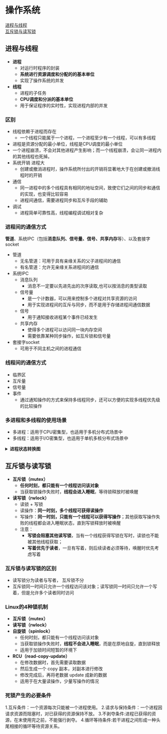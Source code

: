 # 操作系统
[进程与线程](#进程与线程)  
[互斥锁与读写锁](#互斥锁与读写锁)

## 进程与线程
* **进程**
  * 对运行时程序的封装
  * **系统进行资源调度和分配的的基本单位**
  * 实现了操作系统的并发
* **线程**
  * 进程的子任务
  * **CPU调度和分派的基本单位**
  * 用于保证程序的实时性，实现进程内部的并发
### 区别
* 线程依赖于进程而存在
  * 一个线程只能属于一个进程，一个进程至少有一个线程，可以有多线程
* 进程是资源分配的最小单位，线程是CPU调度的最小单位
* 一个进程崩溃，不会对其他进程产生影响；而一个线程崩溃，会让同一进程内的其他线程也死掉。
* 系统开销  进程大
  * 创建或撤消进程时，操作系统所付出的开销将显著地大于在创建或撤消线程时的开销
* 通信
  * 同一进程中的多个线程具有相同的地址空间，致使它们之间的同步和通信的实现，也变得比较容易
  * 进程间通信，需要进程同步和互斥手段的辅助
* 调试
  * 进程简单可靠性高，线程编程调试相对复杂
### 进程间的通信方式
**管道**、系统IPC（包括**消息队列、信号量、信号、共享内存**等）、以及套接字socket
* 管道
  * 无名管道：可用于具有亲缘关系的父子进程间的通信
  * 有名管道：允许无亲缘关系进程间的通信
* 系统IPC
  * 消息队列
    * 消息不一定要以先进先出的次序读取,也可以按消息的类型读取
  * 信号量
    * 是一个计数器，可以用来控制多个进程对共享资源的访问
    * 用于实现进程间的互斥与同步，而不是用于存储进程间通信数据
  * 信号
    * 用于通知接收进程某个事件已经发生
  * 共享内存
    * 使得多个进程可以访问同一块内存空间
    * 需要依靠某种同步操作，如互斥锁和信号量
* 套接字socket
  * 可用于不同主机之间的进程通信
### 线程间的通信方式
* 临界区
* 互斥量
* 信号量
* 事件
  * 通过通知操作的方式来保持多线程同步，还可以方便的实现多线程优先级的比较操作
### 多进程和多线程的使用场景
* 多进程：适用于CPU密集型，也适用于多机分布式场景中
* 多线程：适用于I/O密集型，也适用于单机多核分布式场景中

**<details><summary>进程状态转换图</summary>**
 
<div align=center><img src="https://github.com/FangChao1086/Interview/blob/master/依赖文件/操作系统_进程状态转换图.png"></div>

* 创建状态
  * 进程正在被创建
* 就绪状态
  * 进程被加入到就绪队列中等待CPU调度
* 执行状态
  * 进程正在运行
* 等待阻塞状态
  * 进程由于某种原因，比如等待 I/O ，等待设备， 而暂时不能运行
* 终止状态
  * 进程运行完毕 
</details>

## 互斥锁与读写锁
* **互斥锁（mutex）**
  * **任何时刻，都只能有一个线程访问该对象**
  * 当获取锁操作失败时，**线程会进入睡眠**，等待锁释放时被唤醒
* **读写锁（rwlock）**
  * 读锁 + 写锁
  * 读操作：**同一时刻，多个线程可获得读操作**
  * 写操作：**同一时刻，只能有一个线程可以获得写操作**；其他获取写操作失败的线程都会进入睡眠状态，直到写锁释放时被唤醒
  * 注意：
    * **写锁会阻塞其他读写锁**，当有一个线程获得写锁在写时，读锁也不能被其他线程获取；
    * **写着优先于读者**，一旦有写着，则后续读者必须等待，唤醒时优先考虑写着
### 互斥锁与读写锁的区别
* 读写锁分为读者与写者， 互斥锁不分
* 互斥锁同一时间只允许一个线程访问该对象；读写锁同一时间只允许一个写着，但是允许多个读者同时访问
### Linux的4种锁机制
* **互斥锁（mutex）**
* **读写锁（rwlock）**
* **自旋锁（spinlock）**
  * 任何时刻，都只能有一个线程访问该对象
  * 当获取锁操作失败时，**线程不会进入睡眠**，而是在原地自旋，直到锁释放
  * 适用于加锁时间短暂的环境下
* **RCU（read-copy-update）**
  * 在修改数据时，首先需要读取数据
  * 然后生成一个 copy 副本，对副本进行修改
  * 修改完成后，再将老数据 update 成新的数据
  * 适用于在大量读操作，少量写操作的情况
### 死锁产生的必要条件
1.互斥条件：一个资源每次只能被一个进程使用。
2.请求与保持条件：一个进程因请求资源而阻塞时，对已获得的资源保持不放。
3.不剥夺条件:进程已获得的资源，在末使用完之前，不能强行剥夺。
4.循环等待条件:若干进程之间形成一种头尾相接的循环等待资源关系。
